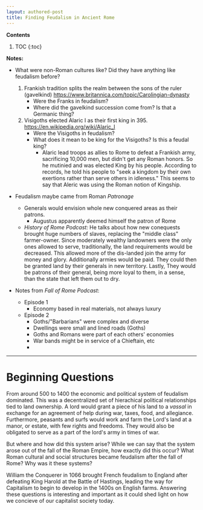 ```yaml
---
layout: authored-post
title: Finding Feudalism in Ancient Rome
---
```


**Contents**
1. TOC
{:toc}

**Notes:**
* What were non-Roman cultures like? Did they have anything like feudalism before?
    1. Frankish tradition splits the realm between the sons of the ruler (gavelkind)
    https://www.britannica.com/topic/Carolingian-dynasty 
        * Were the Franks in feudalism?
        * Where did the gavelkind succession come from? Is that a Germanic thing?
    2. Visigoths elected Alaric I as their first king in 395.
    https://en.wikipedia.org/wiki/Alaric_I
        * Were the Visigoths in feudalism?
        * What does it mean to be king for the Visigoths? Is this a feudal king?
            * Alaric lead troops as allies to Rome to defeat a Frankish army, sacrificing 10,000 men, but didn't get any Roman honors. So he mutinied and was elected King by his people. According to records, he told his people to "seek a kingdom by their own exertions rather than serve others in idleness." This seems to say that Aleric was using the Roman notion of Kingship.
    
* Feudalism maybe came from Roman *Patronage*
    * Generals would envision whole new conquered areas as their patrons. 
        * Augustus apparently deemed himself the patron of Rome
    * *History of Rome Podcast:* He talks about how new conequests brought huge numbers of slaves, replacing the "middle class" farmer-owner. Since moderately wealthy landowners were the only ones allowed to serve, traditionally, the land requirements would be decreased. This allowed more of the dis-landed join the army for money and glory. Additionally armies would be paid. They could then be granted land by their generals in new territory. Lastly, They would be patrons of their general, being more loyal to them, in a sense, than the state that left them out to dry. 
* Notes from *Fall of Rome Podcast*:
    * Episode 1
        * Economy based in real materials, not always luxury
    * Episode 2
        * Goths/"Barbarians" were complex and diverse
        * Dwellings were small and lined roads (Goths)
        * Goths and Romans were part of each others' economies
        * War bands might be in service of a Chieftain, etc
        * 
    
        

------------------------------------------

# Beginning Questions

From around 500 to 1400 the economic and political system of feudalism dominated. This was a decentralized set of hierachical political relationships tied to land ownership. A lord would grant a piece of his land to a *vassal* in exchange for an agreement of help during war, taxes, food, and allegiance. Furthermore, peasants and surfs would work and farm the Lord's land at a manor, or estate, with few rights and freedoms. They would also be obligated to serve as a part of the lord's army in times of war.

But where and how did this system arise? While we can say that the system arose out of the fall of the Roman Empire, how exactly did this occur? What Roman cultural and social structures became feudalism after the fall of Rome? Why was it these systems?

William the Conquerer in 1066 brought French feudalism to England after defeating King Harold at the Battle of Hastings, leading the way for Capitalism to begin to develop in the 1400s on English farms. Answering these questions is interesting and important as it could shed light on how we concieve of our capitalist society today.


